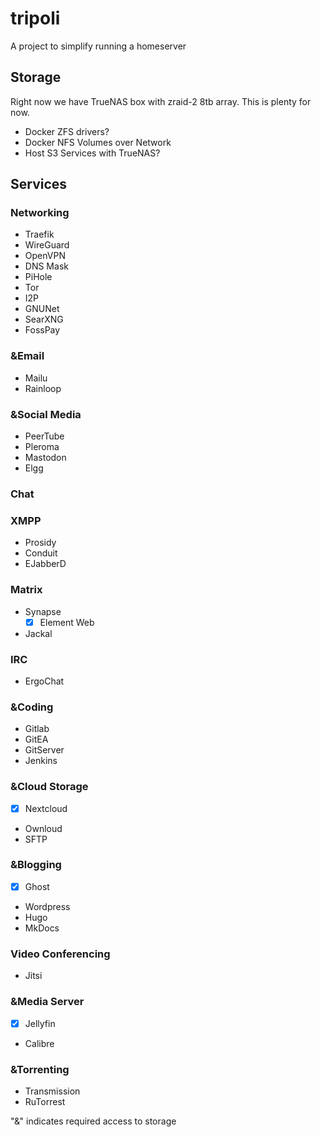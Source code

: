 # tripoli
A project to simplify running a homeserver

## Storage
Right now we have TrueNAS box with zraid-2 8tb array. This is plenty for now.
- Docker ZFS drivers?
- Docker NFS Volumes over Network
- Host S3 Services with TrueNAS?


## Services
### Networking
- Traefik
- WireGuard
- OpenVPN
- DNS Mask
- PiHole
- Tor
- I2P
- GNUNet
- SearXNG
- FossPay

### &Email
- Mailu
- Rainloop

### &Social Media
- PeerTube
- Pleroma
- Mastodon
- Elgg

### Chat
### XMPP
- Prosidy
- Conduit
- EJabberD

### Matrix
- Synapse
    - [x] Element Web
- Jackal

### IRC
- ErgoChat

### &Coding
- Gitlab
- GitEA
- GitServer
- Jenkins

### &Cloud Storage
- [x] Nextcloud
- Ownloud
- SFTP

### &Blogging
- [x] Ghost
- Wordpress
- Hugo
- MkDocs

### Video Conferencing
- Jitsi

### &Media Server
- [x] Jellyfin
- Calibre

### &Torrenting
- Transmission
- RuTorrest

"&" indicates required access to storage
